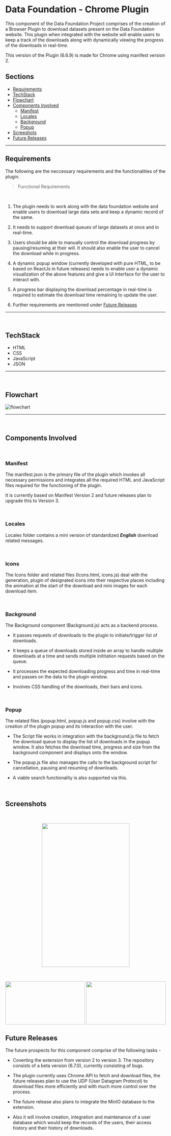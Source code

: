 # Data Foundation - Chrome Plugin

This component of the Data Foundation Project comprises of the creation of a Browser Plugin to download datasets present on the Data Foundation website.
This plugin when integrated with the website will enable users to keep a track of the downloads along with dynamically viewing the progress of the downloads in real-time. 

This version of the Plugin (6.6.9) is made for Chrome using manifest version 2.

## Sections
- [Requirements](#requirements)
- [TechStack](#techstack)
- [Flowchart](#flowchart)
- [Components Involved](#components-involved)
    - [Manifest](#manifest)
    - [Locales](#locales)
    - [Background](#background)
    - [Popup](#popup)
- [Screeshots](#screenshots)
- [Future Releases](#future-releases)

---

## Requirements
The following are the neccessary requirements and the functionalities of the plugin.

> Functional Requirements

<br>
 

1. The plugin needs to work along with the data foundation website and enable users to download large data sets and keep a dynamic record of the same.

2. It needs to support download queues of large datasets at once and in real-time.

3. Users should be able to manually control the download progress by pausing/resuming at their will. It should also enable the user to cancel the download while in progress.

4. A dynamic popup window (currently developed with pure HTML, to be based on ReactJs in future releases) needs to enable user a dynamic visualization of the above features and give a UI Interface for the user to interact with.

5. A progress bar displaying the download percentage in real-time is required to estimate the download time remaining to update the user.

6. Further requirements are mentioned under [Future Releases](#future-releases) 

---

<br>

## TechStack

- HTML
- CSS
- JavaScript
- JSON

---
<br>

## Flowchart


![flowchart](flowchart.png)

---
<br>

## Components Involved

<br>

### Manifest

The manifest.json is the primary file of the plugin which invokes all necessary permissions and integrates all the required HTML and JavaScript files required for the functioning of the plugin.

It is currently based on Manifest Version 2 and future releases plan to upgrade this to Version 3.

<br>

### Locales

Locales folder contains a mini version of standardized ***English*** download related messages.

<br>

### Icons

The Icons folder and related files (Icons.html, icons.js) deal with the generation, plugin of designated icons into their respective places including the animation at the start of the download and mini images for each download item.


<br>

### Background

The Background component (Background.js) acts as a backend process. 

- It passes requests of downloads to the plugin to initiate/trigger list of downloads.

- It keeps a queue of downloads stored inside an array to handle multiple downloads at a time and sends multiple inititation requests based on the queue.

- It processes the expected downloading progress and time in real-time and passes on the data to the plugin window.

- Involves CSS handling of the downloads, their bars and icons.

<br> 

### Popup

The related files (popup.html, popup.js and popup.css) involve with the creation of the plugin popup and its interaction with the user.

* The Script file works in integration with the background.js file to fetch the download queue to display the list of downloads in the popup window. It also fetches the download time, progress and size from the background component and displays onto the window.

* The popup.js file also manages the calls to the background script for cancellation, pausing and resuming of downloads.

* A viable search functionality is also supported via this.

<br>

## Screenshots

<br>

<a href = "#"><center><img src = "ui1.png" align="center" height="450" width="275" ></center></a>

<br>

<a href= "#"><img src="ui2.png" height="135" width="250" ></a> <a href= "#"><img src="ui3.png" align="right" height="135" width="250"></a>
<br>



## Future Releases

The future prospects for this component comprise of the following tasks -

* Coverting the extension from version 2 to version 3.
The repository consists of a beta version (6.7.0), currently consisting of bugs.

* The plugin currently uses Chrome API to fetch and download files, the future releases plan to use the UDP (User Datagram Protocol) to download files more efficiently and with much more control over the process.

* The future release also plans to integrate the MinIO database to the extension.

* Also it will involve creation, integration and maintenance of a user database which would keep the records of the users, their access history and their history of downloads.

